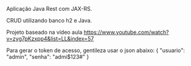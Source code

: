 Aplicação Java Rest com JAX-RS.

CRUD utilizando banco h2 e Java.

Projeto baseado na vídeo aula https://www.youtube.com/watch?v=zyg7pKzxpp4&list=LL&index=57 

Para gerar o token de acesso, gentileza usar o json abaixo:
{
    "usuario": "admin",
    "senha": "admi$123#"
}

